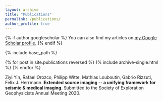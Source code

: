 ```yaml
---
layout: archive
title: "Publications"
permalink: /publications/
author_profile: true
---
```



{% if author.googlescholar %}
  You can also find my articles on <u><a href="{{author.googlescholar}}">my Google Scholar profile</a>.</u>
{% endif %}

{% include base_path %}

{% for post in site.publications reversed %}
  {% include archive-single.html %}
{% endfor %}

Ziyi Yin, Rafael Orozco, Philipp Witte, Mathias Louboutin, Gabrio Rizzuti, Felix J. Herrmann. **Extended source imaging -- a unifying framework for seismic & medical imaging**. Submitted to the Society of Exploration Geophysicists Annual Meeting 2020.